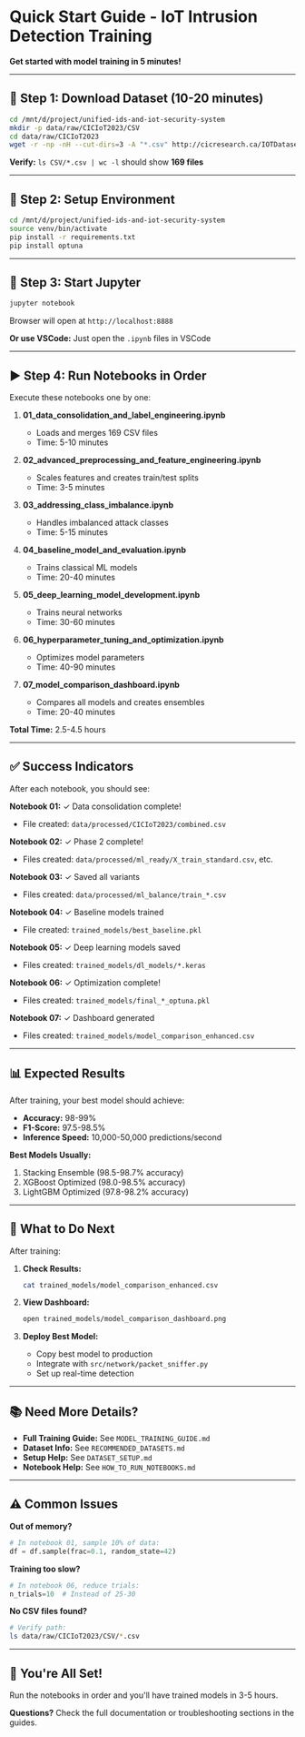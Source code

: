 # Quick Start Guide - IoT Intrusion Detection Training

**Get started with model training in 5 minutes!**

---

## 🚀 Step 1: Download Dataset (10-20 minutes)

```bash
cd /mnt/d/project/unified-ids-and-iot-security-system
mkdir -p data/raw/CICIoT2023/CSV
cd data/raw/CICIoT2023
wget -r -np -nH --cut-dirs=3 -A "*.csv" http://cicresearch.ca/IOTDataset/CIC_IOT_Dataset2023/CSV/
```

**Verify:** `ls CSV/*.csv | wc -l` should show **169 files**

---

## 🔧 Step 2: Setup Environment

```bash
cd /mnt/d/project/unified-ids-and-iot-security-system
source venv/bin/activate
pip install -r requirements.txt
pip install optuna
```

---

## 📓 Step 3: Start Jupyter

```bash
jupyter notebook
```

Browser will open at `http://localhost:8888`

**Or use VSCode:** Just open the `.ipynb` files in VSCode

---

## ▶️ Step 4: Run Notebooks in Order

Execute these notebooks one by one:

1. **01_data_consolidation_and_label_engineering.ipynb**
   - Loads and merges 169 CSV files
   - Time: 5-10 minutes

2. **02_advanced_preprocessing_and_feature_engineering.ipynb**
   - Scales features and creates train/test splits
   - Time: 3-5 minutes

3. **03_addressing_class_imbalance.ipynb**
   - Handles imbalanced attack classes
   - Time: 5-15 minutes

4. **04_baseline_model_and_evaluation.ipynb**
   - Trains classical ML models
   - Time: 20-40 minutes

5. **05_deep_learning_model_development.ipynb**
   - Trains neural networks
   - Time: 30-60 minutes

6. **06_hyperparameter_tuning_and_optimization.ipynb**
   - Optimizes model parameters
   - Time: 40-90 minutes

7. **07_model_comparison_dashboard.ipynb**
   - Compares all models and creates ensembles
   - Time: 20-40 minutes

**Total Time:** 2.5-4.5 hours

---

## ✅ Success Indicators

After each notebook, you should see:

**Notebook 01:** ✓ Data consolidation complete!
- File created: `data/processed/CICIoT2023/combined.csv`

**Notebook 02:** ✓ Phase 2 complete!
- Files created: `data/processed/ml_ready/X_train_standard.csv`, etc.

**Notebook 03:** ✓ Saved all variants
- Files created: `data/processed/ml_balance/train_*.csv`

**Notebook 04:** ✓ Baseline models trained
- File created: `trained_models/best_baseline.pkl`

**Notebook 05:** ✓ Deep learning models saved
- Files created: `trained_models/dl_models/*.keras`

**Notebook 06:** ✓ Optimization complete!
- Files created: `trained_models/final_*_optuna.pkl`

**Notebook 07:** ✓ Dashboard generated
- Files created: `trained_models/model_comparison_enhanced.csv`

---

## 📊 Expected Results

After training, your best model should achieve:

- **Accuracy:** 98-99%
- **F1-Score:** 97.5-98.5%
- **Inference Speed:** 10,000-50,000 predictions/second

**Best Models Usually:**
1. Stacking Ensemble (98.5-98.7% accuracy)
2. XGBoost Optimized (98.0-98.5% accuracy)
3. LightGBM Optimized (97.8-98.2% accuracy)

---

## 🎯 What to Do Next

After training:

1. **Check Results:**
   ```bash
   cat trained_models/model_comparison_enhanced.csv
   ```

2. **View Dashboard:**
   ```bash
   open trained_models/model_comparison_dashboard.png
   ```

3. **Deploy Best Model:**
   - Copy best model to production
   - Integrate with `src/network/packet_sniffer.py`
   - Set up real-time detection

---

## 📚 Need More Details?

- **Full Training Guide:** See `MODEL_TRAINING_GUIDE.md`
- **Dataset Info:** See `RECOMMENDED_DATASETS.md`
- **Setup Help:** See `DATASET_SETUP.md`
- **Notebook Help:** See `HOW_TO_RUN_NOTEBOOKS.md`

---

## ⚠️ Common Issues

**Out of memory?**
```python
# In notebook 01, sample 10% of data:
df = df.sample(frac=0.1, random_state=42)
```

**Training too slow?**
```python
# In notebook 06, reduce trials:
n_trials=10  # Instead of 25-30
```

**No CSV files found?**
```bash
# Verify path:
ls data/raw/CICIoT2023/CSV/*.csv
```

---

## 🏁 You're All Set!

Run the notebooks in order and you'll have trained models in 3-5 hours.

**Questions?** Check the full documentation or troubleshooting sections in the guides.
